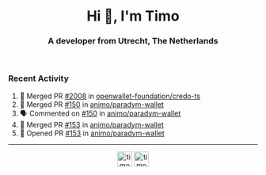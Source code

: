 <h1 align="center">Hi 👋, I'm Timo</h1>
<h3 align="center">A developer from Utrecht, The Netherlands</h3>
<br/>
<!-- https://github.com/rahuldkjain/github-profile-readme-generator --!>

<!--  <p align="left"><img src="https://github-readme-stats.vercel.app/api?username=timoglastra&show_icons=true&count_private=true&" alt="timoglastra" /></p> --!>

<!--
Github language stats
<p align="left"><img src="https://github-readme-stats.vercel.app/api/top-langs/?username=timoglastra&layout=compact" alt="timoglastra" /><p>
-->

<!-- Codestats language stats -->
<!-- <p align="left"><img src="https://codestats-readme.vercel.app/api/top-langs/?username=timoglastra&layout=compact&language_count=12" alt="timoglastra" /><p>    --!>
  
<h3>Recent Activity</h3>

<!--START_SECTION:activity-->
1. 🎉 Merged PR [#2008](https://github.com/openwallet-foundation/credo-ts/pull/2008) in [openwallet-foundation/credo-ts](https://github.com/openwallet-foundation/credo-ts)
2. 🎉 Merged PR [#150](https://github.com/animo/paradym-wallet/pull/150) in [animo/paradym-wallet](https://github.com/animo/paradym-wallet)
3. 🗣 Commented on [#150](https://github.com/animo/paradym-wallet/pull/150#issuecomment-2307754381) in [animo/paradym-wallet](https://github.com/animo/paradym-wallet)
4. 🎉 Merged PR [#153](https://github.com/animo/paradym-wallet/pull/153) in [animo/paradym-wallet](https://github.com/animo/paradym-wallet)
5. 💪 Opened PR [#153](https://github.com/animo/paradym-wallet/pull/153) in [animo/paradym-wallet](https://github.com/animo/paradym-wallet)
<!--END_SECTION:activity-->

---

<p align="center">
<a href="https://twitter.com/timoglastra" target="blank"><img align="center" src="https://cdn.jsdelivr.net/npm/simple-icons@3.0.1/icons/twitter.svg" alt="timoglastra" height="30" width="30" /></a>
<a href="https://linkedin.com/in/timoglastra" target="blank"><img align="center" src="https://cdn.jsdelivr.net/npm/simple-icons@3.0.1/icons/linkedin.svg" alt="timoglastra" height="30" width="30" /></a>
</p>



